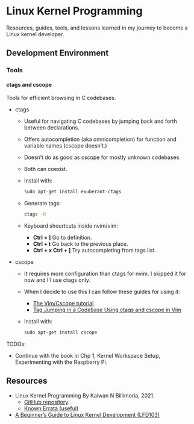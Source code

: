 # Linux Kernel Programming

Resources, guides, tools, and lessons learned in my journey to become a Linux kernel developer.

## Development Environment

### Tools

#### ctags and cscope

Tools for efficient browsing in C codebases.

- ctags
  - Useful for navigating C codebases by jumping back and forth between declarations.
  - Offers autocompletion (aka omnicompletion) for function and variable names (cscope doesn’t.)
  - Doesn’t do as good as cscope for mostly unknown codebases.
  - Both can coexist.
  - Install with:

    ```bash
    sudo apt-get install exuberant-ctags
    ```
  - Generate tags:

    ```bash
    ctags -R
    ```
  - Keyboard shourtcuts inside nvim/vim:
    - **Ctrl + ]** Go to definition.
    - **Ctrl + t** Go back to the previous place.
    - **Ctrl + x Ctrl + ]** Try autocompleting from tags list.

- cscope
  - It requires more configuration than ctags for nvim. I skipped it for now and I'l use ctags only.

  - When I decide to use this I can follow these guides for using it:
    - [The Vim/Cscope tutorial](https://cscope.sourceforge.net/cscope_vim_tutorial.html).
    - [Tag Jumping in a Codebase Using ctags and cscope in Vim](https://www.embeddedts.com/blog/tag-jumping-in-a-codebase-using-ctags-and-cscope-in-vim/#setting-up-cscope)

  - Install with:

    ```bash
    sudo apt-get install cscope
    ```

TODOs:
- Continue with the book in Chp 1, Kernel Workspace Setup, Experimenting with the Raspberry Pi.


## Resources

- Linux Kernel Programming By Kaiwan N Billimoria, 2021.
  - [GitHub repository](https://github.com/PacktPublishing/Linux-Kernel-Programming).
  - [Known Errata (useful)](https://github.com/PacktPublishing/Linux-Kernel-Programming/tree/master#known-errata)
- [A Beginner’s Guide to Linux Kernel Development (LFD103)](https://training.linuxfoundation.org/training/a-beginners-guide-to-linux-kernel-development-lfd103/?code=2RERoFjNnwBaXL0xRiaC6B3rnABKjePmY4CD-PWFvYLom&state=Vnc2elpaSGJSdVhMdnE5cjJkZlFMU2Yyc3VBRn45QmNtU3hyUzVhVDV1TA%3D%3D)